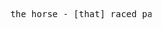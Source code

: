 <pre>










                                 the horse - [that] raced past the barn - fell















































                                                                                                             .
</pre>